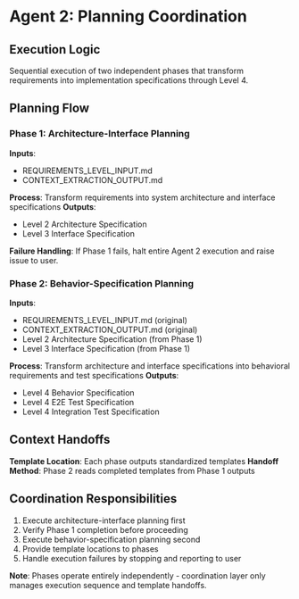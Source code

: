 # Agent 2: Planning Coordination

## Execution Logic
Sequential execution of two independent phases that transform requirements into implementation specifications through Level 4.

## Planning Flow

### Phase 1: Architecture-Interface Planning
**Inputs**: 
- REQUIREMENTS_LEVEL_INPUT.md
- CONTEXT_EXTRACTION_OUTPUT.md

**Process**: Transform requirements into system architecture and interface specifications
**Outputs**: 
- Level 2 Architecture Specification
- Level 3 Interface Specification

**Failure Handling**: If Phase 1 fails, halt entire Agent 2 execution and raise issue to user.

### Phase 2: Behavior-Specification Planning
**Inputs**:
- REQUIREMENTS_LEVEL_INPUT.md (original)
- CONTEXT_EXTRACTION_OUTPUT.md (original)
- Level 2 Architecture Specification (from Phase 1)
- Level 3 Interface Specification (from Phase 1)

**Process**: Transform architecture and interface specifications into behavioral requirements and test specifications
**Outputs**:
- Level 4 Behavior Specification
- Level 4 E2E Test Specification  
- Level 4 Integration Test Specification

## Context Handoffs
**Template Location**: Each phase outputs standardized templates
**Handoff Method**: Phase 2 reads completed templates from Phase 1 outputs

## Coordination Responsibilities
1. Execute architecture-interface planning first
2. Verify Phase 1 completion before proceeding
3. Execute behavior-specification planning second
4. Provide template locations to phases
5. Handle execution failures by stopping and reporting to user

**Note**: Phases operate entirely independently - coordination layer only manages execution sequence and template handoffs.